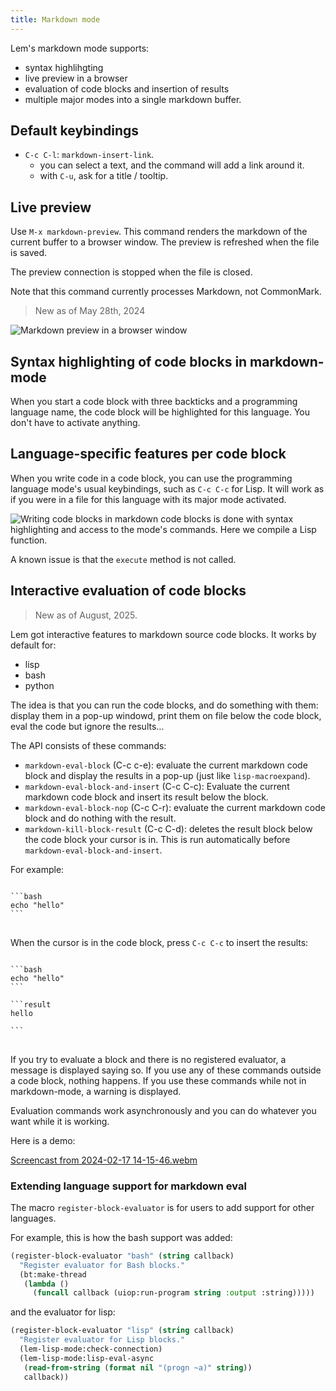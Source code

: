 ```yaml
---
title: Markdown mode
---
```


Lem's markdown mode supports:

- syntax highlihgting
- live preview in a browser
- evaluation of code blocks and insertion of results
- multiple major modes into a single markdown buffer.

## Default keybindings

- `C-c C-l`: `markdown-insert-link`.
  - you can select a text, and the command will add a link around it.
  - with `C-u`, ask for a title / tooltip.

## Live preview

Use `M-x markdown-preview`. This command renders the markdown of the
current buffer to a browser window. The preview is refreshed when the
file is saved.

The preview connection is stopped when the file is closed.

Note that this command currently processes Markdown, not CommonMark.

> New as of May 28th, 2024

<img class="" src="/markdown-preview.gif" alt="Markdown preview in a browser window">

## Syntax highlighting of code blocks in markdown-mode

When you start a code block with three backticks and a programming
language name, the code block will be highlighted for this
language. You don't have to activate anything.


## Language-specific features per code block

When you write code in a code block, you can use the programming
language mode's usual keybindings, such as `C-c C-c` for Lisp. It will
work as if you were in a file for this language with its major mode
activated.

<img class="" src="/mmm.gif" alt="Writing code blocks in markdown code blocks is done with syntax highlighting and access to the mode's commands. Here we compile a Lisp function.">

A known issue is that the `execute` method is not called.

## Interactive evaluation of code blocks

> New as of August, 2025.

Lem got interactive features to markdown source code blocks. It works
by default for:

- lisp
- bash
- python

The idea is that you can run the code blocks, and do something with
them: display them in a pop-up windowd, print them on file below the
code block, eval the code but ignore the results…

The API consists of these commands:

- `markdown-eval-block` (C-c c-e): evaluate the current markdown code block and display the results in a pop-up (just like `lisp-macroexpand`).
- `markdown-eval-block-and-insert` (C-c C-c): Evaluate the current markdown code block and insert its result below the block.
- `markdown-eval-block-nop` (C-c C-r): evaluate the current markdown code block and do nothing with the result.
- `markdown-kill-block-result` (C-c C-d):  deletes the result block below the code block your cursor is in. This is run automatically before `markdown-eval-block-and-insert`.

For example:

<pre>
<code>
```bash
echo "hello"
```
</code>
</pre>

When the cursor is in the code block, press `C-c C-c` to insert the results:

<pre>
<code>
```bash
echo "hello"
```

```result
hello

```
</code>
</pre>


If you try to evaluate a block and there is no registered evaluator, a message is displayed saying so.  If you use any of these commands outside a code block, nothing happens.  If you use these commands while not in markdown-mode, a warning is displayed.

Evaluation commands work asynchronously and you can do whatever you want while it is working.

Here is a demo:

[Screencast from 2024-02-17 14-15-46.webm](https://github.com/lem-project/lem/assets/43155857/63621806-b594-42b6-842e-788ca5e36203)


### Extending language support for markdown eval

The macro `register-block-evaluator` is for users to add support for
other languages.

For example, this is how the bash support was added:

```lisp
(register-block-evaluator "bash" (string callback)
  "Register evaluator for Bash blocks."
  (bt:make-thread
   (lambda ()
     (funcall callback (uiop:run-program string :output :string)))))
```

and the evaluator for lisp:

```lisp
(register-block-evaluator "lisp" (string callback)
  "Register evaluator for Lisp blocks."
  (lem-lisp-mode:check-connection)
  (lem-lisp-mode:lisp-eval-async
   (read-from-string (format nil "(progn ~a)" string))
   callback))
```
